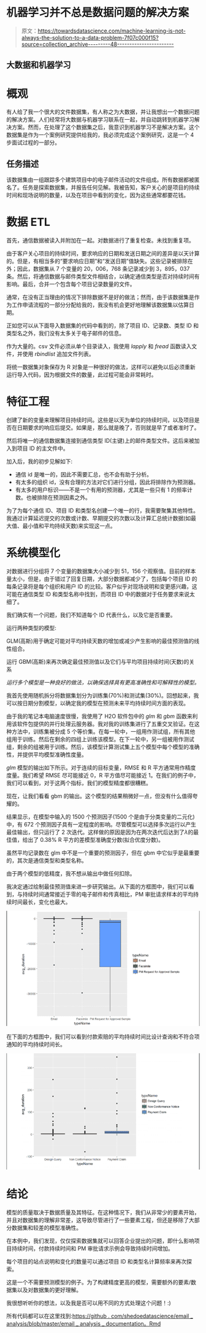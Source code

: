 # 机器学习并不总是数据问题的解决方案

> 原文：<https://towardsdatascience.com/machine-learning-is-not-always-the-solution-to-a-data-problem-7f07c000f15?source=collection_archive---------48----------------------->

## 大数据和机器学习

# 概观

有人给了我一个很大的文件数据集，有人称之为大数据，并让我想出一个数据问题的解决方案。人们经常将大数据与机器学习联系在一起，并自动跳转到机器学习解决方案。然而，在处理了这个数据集之后，我意识到机器学习不是解决方案。这个数据集是作为一个案例研究提供给我的，我必须完成这个案例研究，这是一个 4 步面试过程的一部分。

## 任务描述

该数据集由一组跟踪多个建筑项目中的电子邮件活动的文件组成。所有数据都被匿名了。任务是探索数据集，并报告任何见解。我被告知，客户关心的是项目的持续时间和现场说明的数量，以及在项目中看到的变化，因为这些通常都要花钱。

# 数据 ETL

首先，通信数据被读入并附加在一起。对数据进行了重复检查。未找到重复项。

由于客户关心项目的持续时间，要求响应的日期和发送日期之间的差异是以天计算的。但是，有相当多的“要求响应日期”和“发送日期”值缺失。这些记录被排除在外；因此，数据集从 7 个变量的 20，006，768 条记录减少到 3，895，037 条。然后，将通信数据与邮件类型文件相结合，以确定通信类型是否对持续时间有影响。最后，合并一个包含每个项目记录数量的文件。

通常，在没有正当理由的情况下排除数据不是好的做法；然而，由于该数据集是作为工作申请流程的一部分分配给我的，我没有机会更好地理解该数据集以估算日期。

正如您可以从下面导入数据集的代码中看到的，除了项目 ID、记录数、类型 ID 和类型名之外，我们没有太多关于电子邮件的信息。

作为大量的。csv 文件必须从单个目录读入，我使用 *lapply* 和 *fread* 函数读入文件，并使用 *rbindlist* 追加文件列表。

将统一数据集对象保存为 R 对象是一种很好的做法，这样可以避免以后必须重新运行导入代码，因为根据文件的数量，此过程可能会非常耗时。

# 特征工程

创建了新的变量来理解项目持续时间。这些是以天为单位的持续时间，以及项目是否在日期要求的响应后提交。如果是，那么就是晚了，否则就是早了或者准时了。

然后将唯一的通信数据集连接到通信类型 ID(主键)上的邮件类型文件。这后来被加入到项目 ID 的主文件中。

加入后，我的初步见解如下:

*   通信 id 是唯一的，因此不需要汇总，也不会有助于分析。
*   有太多的组织 id，没有合理的方法对它们进行分组，因此将排除作为预测器。
*   有太多的用户标识——不是一个有用的预测器，尤其是一些只有 1 的频率计数。也被排除在预测因素之外。

为了为每个通信 ID、项目 ID 和类型名创建一个唯一的行，我需要聚集其他特性。我通过计算延迟提交的次数或计数、早期提交的次数以及计算汇总统计数据(如最大值、最小值和平均持续天数)来实现这一点。

# 系统模型化

对数据进行分组将 7 个变量的数据集大小减少到 51，156 个观察值。目前的样本量太小，但是，由于错过了回复日期，大部分数据都减少了，包括每个项目 ID 的每条记录将是每个组织和用户 ID 的比较。客户似乎对现场说明和变更感兴趣，这可能在通信类型 ID 和类型名称中找到，而项目 ID 中的数据对于任务要求来说太细了。

我们确实有一个问题，我们不知道每个 ID 代表什么，以及它是否重要。

运行两种类型的模型:

GLM(高斯)用于确定可能对平均持续天数的增加或减少产生影响的最佳预测值的线性组合。

运行 GBM(高斯)来再次确定最佳预测值以及它们与平均项目持续时间(天数)的关系

*运行多个模型是一种良好的做法，以确保选择具有更高准确性和可解释性的模型。*

我首先使用随机拆分将数据集划分为训练集(70%)和测试集(30%)。回想起来，我可以按日期分割模型，以确定我的模型在预测未来平均持续时间方面的表现。

由于我的笔记本电脑速度很慢，我使用了 H2O 软件包中的 *glm* 和 *gbm* 函数来利用该软件包提供的并行处理云服务器。我对我的训练集进行了五重交叉验证。在这种方法中，训练集被分成 5 个等价集。在每一轮中，一组用作测试组，所有其他组用于训练。然后在剩余的四组上训练该模型。在下一轮中，另一组被用作测试组，剩余的组被用于训练。然后，该模型计算测试集上五个模型中每个模型的准确性，并提供平均模型准确性度量。

*glm* 模型的输出如下所示。对于连续的目标变量，RMSE 和 R 平方通常用作精度度量。我们希望 RMSE 尽可能接近 0，R 平方值尽可能接近 1。在我们的例子中，我们可以看到，对于这两个指标，我们的模型精度都很糟糕。

现在，让我们看看 gbm 的输出。这个模型的结果稍微好一点，但没有什么值得夸耀的。

结果显示，在模型中输入的 1500 个预测因子(1500 个是由于分类变量的二元化)中，有 672 个预测因子具有一定程度的影响。尽管模型可以选择多次运行以产生最佳输出，但只运行了 2 次迭代。这样做的原因是因为在两次迭代后达到了*λ*的最佳值，给出了 0.38% R 平方的差模型准确度分数(拟合优度分数)。

虽然平均记录数在 glm 中不是一个重要的预测因子，但在 gbm 中它似乎是最重要的，其次是通信类型和类型名称。

由于两个模型的低精度，我不想从输出中做任何扣除。

我决定通过绘制最佳预测值来进一步研究输出。从下面的方框图中，我们可以看到，与持续时间通常接近于零的电子邮件和传真相比，PM 审批请求样本的平均持续时间最长，变化也最大。

![](img/e2f8c3a8fb641a90c6c17fd38772304d.png)

在下面的方框图中，我们可以看到付款索赔的平均持续时间比设计查询和不符合项通知的平均持续时间长。

![](img/c890705ee5727dca8d6788713d2fbb85.png)

# 结论

模型的质量取决于数据质量及其特征。在这种情况下，我们从非常少的要素开始，并且对数据集的理解非常差，这导致尽管进行了一些要素工程，但还是移除了大部分数据集和较差的模型准确性。

在本例中，我们发现，仅仅探索数据集就可以回答企业提出的问题，即什么影响项目持续时间，付款持续时间和 PM 审批请求示例会导致持续时间增加。

每个项目的站点说明和变化的数量可以通过项目 ID 和类型名计算频率来再次探索。

这是一个不需要预测模型的例子。为了构建精度更高的模型，需要额外的要素/数据集以及对数据集的更好理解。

我很想听听你的想法，以及我是否可以用不同的方式处理这个问题！:)

所有代码都可以在这里找到:[https://github . com/shedoedatascience/email _ analysis/blob/master/email _ analysis _ documentation。Rmd](https://github.com/shedoesdatascience/email_analysis/blob/master/email_analysis_documentation.Rmd)